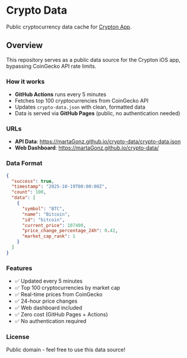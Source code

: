 # Crypto Data

Public cryptocurrency data cache for [Crypton App](https://github.com/martaGonz/CryptonApp).

## Overview

This repository serves as a public data source for the Crypton iOS app, bypassing CoinGecko API rate limits.

### How it works

- **GitHub Actions** runs every 5 minutes
- Fetches top 100 cryptocurrencies from CoinGecko API
- Updates `crypto-data.json` with clean, formatted data
- Data is served via **GitHub Pages** (public, no authentication needed)

### URLs

- **API Data**: https://martaGonz.github.io/crypto-data/crypto-data.json
- **Web Dashboard**: https://martaGonz.github.io/crypto-data/

### Data Format

```json
{
  "success": true,
  "timestamp": "2025-10-19T00:00:00Z",
  "count": 100,
  "data": [
    {
      "symbol": "BTC",
      "name": "Bitcoin",
      "id": "bitcoin",
      "current_price": 107400,
      "price_change_percentage_24h": 0.42,
      "market_cap_rank": 1
    }
  ]
}
```

### Features

- ✅ Updated every 5 minutes
- ✅ Top 100 cryptocurrencies by market cap
- ✅ Real-time prices from CoinGecko
- ✅ 24-hour price changes
- ✅ Web dashboard included
- ✅ Zero cost (GitHub Pages + Actions)
- ✅ No authentication required

### License

Public domain - feel free to use this data source!
